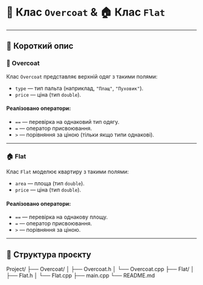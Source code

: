# 👔 Клас `Overcoat` & 🏠 Клас `Flat`


---

## 📌 Короткий опис

### 👔 Overcoat

Клас `Overcoat` представляє верхній одяг з такими полями:
- `type` — тип пальта (наприклад, `"Плащ"`, `"Пуховик"`).
- `price` — ціна (тип `double`).

#### Реалізовано оператори:
- `==` — перевірка на однаковий тип одягу.
- `=` — оператор присвоювання.
- `>` — порівняння за ціною (тільки якщо типи однакові).

---

### 🏠 Flat

Клас `Flat` моделює квартиру з такими полями:
- `area` — площа (тип `double`).
- `price` — ціна (тип `double`).

#### Реалізовано оператори:
- `==` — перевірка на однакову площу.
- `=` — оператор присвоювання.
- `>` — порівняння за ціною.

---

## 📁 Структура проєкту

Project/
├── Overcoat/
│ ├── Overcoat.h
│ └── Overcoat.cpp
├── Flat/
│ ├── Flat.h
│ └── Flat.cpp
├── main.cpp
└── README.md
